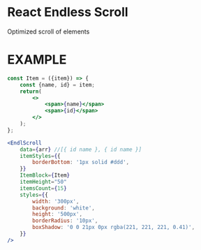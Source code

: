 <h1>React Endless Scroll</h1>

Optimized scroll of elements

# EXAMPLE
```jsx
const Item = ({item}) => {
	const {name, id} = item;
	return(
		<>
			<span>{name}</span>
			<span>{id}</span>
		</>
	);
};
```

```jsx
<EndlScroll
	data={arr} //[{ id name }, { id name }]
	itemStyles={{
		borderBottom: '1px solid #ddd',
	}}
	ItemBlock={Item}
	itemHeight="50"
	itemsCount={15}
	styles={{
		width: '300px',
		background: 'white',
		height: '500px',
		borderRadius: '10px',
		boxShadow: '0 0 21px 0px rgba(221, 221, 221, 0.41)',
	}}
/>
```
